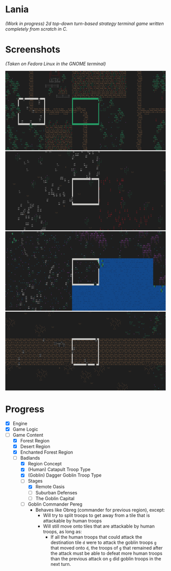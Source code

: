 # Lania
*(Work in progress) 2d top-down turn-based strategy terminal game written completely from scratch in C.*

# Screenshots

*(Taken on Fedora Linux in the GNOME terminal)*

![Battle of Abil](./screenshots/battle_of_abil.png)
![Endless Desert](./screenshots/endless_desert.png)
![Enchanted Lake](./screenshots/enchanted_lake.png)
![Badlands](./screenshots/badlands.png)

# Progress

- [x] Engine
- [x] Game Logic
- [ ] Game Content
    - [x] Forest Region
    - [x] Desert Region
    - [x] Enchanted Forest Region
    - [ ] Badlands
        - [x] Region Concept
        - [x] (Human) Catapult Troop Type
        - [x] (Goblin) Dagger Goblin Troop Type
        - [ ] Stages
            - [x] Remote Oasis
            - [ ] Suburban Defenses
            - [ ] The Goblin Capital
        - [ ] Goblin Commander Pereg
            - Behaves like Obreg (commander for previous region), except:
                - Will try to split troops to get away from a tile that is attackable by human troops
                - Will still move onto tiles that are attackable by human troops, as long as:
                    - If all the human troops that could attack the destination tile `d` were to attack the goblin troops `g` that moved onto `d`, the troops of `g` that remained after the attack must be able to defeat more human troops than the previous attack on `g` did goblin troops in the next turn.